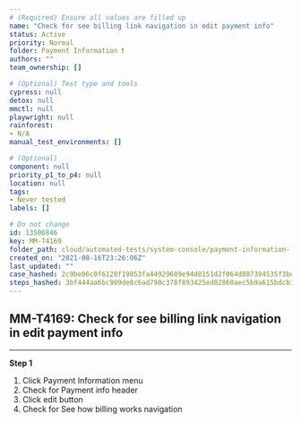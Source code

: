 ```yaml
---
# (Required) Ensure all values are filled up
name: "Check for see billing link navigation in edit payment info"
status: Active
priority: Normal
folder: Payment Information ❗
authors: ""
team_ownership: []

# (Optional) Test type and tools
cypress: null
detox: null
mmctl: null
playwright: null
rainforest: 
- N/A
manual_test_environments: []

# (Optional)
component: null
priority_p1_to_p4: null
location: null
tags: 
- Never tested
labels: []

# Do not change
id: 13506846
key: MM-T4169
folder_path: cloud/automated-tests/system-console/payment-information-
created_on: "2021-08-16T23:26:06Z"
last_updated: ""
case_hashed: 2c9be06c0f6128f19053fa44929689e94d8151d2f064d087394535f3be7d870709db1113d1246fda963c1c8f8bb817c8
steps_hashed: 3bf444aa6bc909de8c6ad790c378f893425ed82860aec5b9a615bdcb1e66e739bc8cb9db9b44f413a2eda10715ce27af
---
```


## MM-T4169: Check for see billing link navigation in edit payment info

---

**Step 1**

1. Click Payment Information menu
2. Check for Payment info header
3. Click edit button
4. Check for See how billing works navigation
